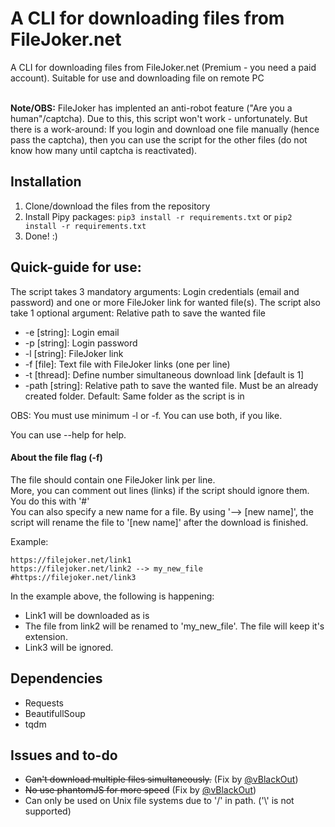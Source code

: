 # A CLI for downloading files from FileJoker.net
A CLI for downloading files from FileJoker.net (Premium - you need a paid account).
Suitable for use and downloading file on remote PC<br><br>

**Note/OBS:** FileJoker has implented an anti-robot feature ("Are you a human"/captcha). Due to this, this script won't work - unfortunately. But there is a work-around: If you login and download one file manually (hence pass the captcha), then you can use the script for the other files (do not know how many until captcha is reactivated). 


## Installation
1. Clone/download the files from the repository
2. Install Pipy packages: `pip3 install -r requirements.txt` or `pip2 install -r requirements.txt` 
3. Done! :)


## Quick-guide for use: 
The script takes 3 mandatory arguments: Login credentials (email and password) and one or more FileJoker link for wanted file(s). 
The script also take 1 optional argument: Relative path to save the wanted file

- -e [string]: Login email
- -p [string]: Login password
- -l [string]: FileJoker link
- -f [file]: Text file with FileJoker links (one per line)
- -t [thread]: Define number simultaneous download link [default is 1]
- -path [string]: Relative path to save the wanted file. Must be an already created folder. Default: Same folder as the script is in

OBS: You must use minimum -l or -f. You can use both, if you like.

You can use --help for help. 

#### About the file flag (-f)
The file should contain one FileJoker link per line. <br/>
More, you can comment out lines (links) if the script should ignore them. You do this with '#' <br/>
You can also specify a new name for a file. By using '--> [new name]', the script will rename the file to '[new name]' after the download is finished. 

Example:
```
https://filejoker.net/link1
https://filejoker.net/link2 --> my_new_file
#https://filejoker.net/link3
```
In the example above, the following is happening:
- Link1 will be downloaded as is
- The file from link2 will be renamed to 'my_new_file'. The file will keep it's extension. 
- Link3 will be ignored.


## Dependencies
- Requests
- BeautifullSoup
- tqdm


## Issues and to-do
- ~~Can't download multiple files simultaneously.~~ (Fix by [@vBlackOut](https://github.com/vBlackOut))
- ~~No use phantomJS for more speed~~ (Fix by [@vBlackOut](https://github.com/vBlackOut))
- Can only be used on Unix file systems due to '/' in path. ('\\' is not supported)

